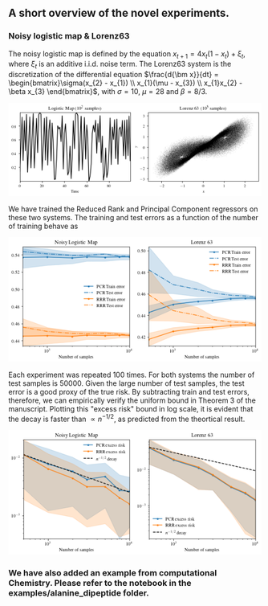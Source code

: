 ## A short overview of the novel experiments.
### Noisy logistic map & Lorenz63
The noisy logistic map is defined by the equation $x_{t + 1} = 4x_{t}(1 - x_{t}) + \xi_{t}$, where $\xi_{t}$ is an additive i.i.d. noise term. The Lorenz63 system is the discretization of the differential equation $\frac{d{\bm x}}{dt} = \begin{bmatrix}\sigma(x_{2} - x_{1}) \\ x_{1}(\mu - x_{3}) \\ x_{1}x_{2} - \beta x_{3} \end{bmatrix}$, with $\sigma = 10$, $\mu = 28$ and $\beta = 8/3$.

<p align="center">
<img src="readme_figures/sample_trajectories.png" alt="Sample Trajectories" width="640"/>
</p>

We have trained the Reduced Rank and Principal Component regressors on these two systems. The training and test errors as a function of the number of training behave as

<p align="center">
<img src="readme_figures/errors_vs_num_samples.png" alt="TraningTest errors" width="640"/>
</p>

Each experiment was repeated 100 times. For both systems the number of test samples is $50000$. Given the large number of test samples, the test error is a good proxy of the true risk. By subtracting train and test errors, therefore, we can empirically verify the uniform bound in Theorem 3 of the manuscript. Plotting this "excess risk" bound in log scale, it is evident that the decay is faster than $\propto n^{-1/2}$, as predicted from the theortical result.

<p align="center">
<img src="readme_figures/excess_risk.png" alt="Excess risk" width="640"/>
</p>

### We have also added an example from computational Chemistry. Please refer to the notebook in the examples/alanine_dipeptide folder. 